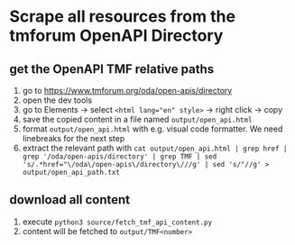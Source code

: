 # Scrape all resources from the tmforum OpenAPI Directory

## get the OpenAPI TMF relative paths
1. go to https://www.tmforum.org/oda/open-apis/directory
1. open the dev tools
1. go to Elements -> select `<html lang="en" style>` -> right click -> copy
1. save the copied content in a file named `output/open_api.html`
1. format `output/open_api.html` with e.g. visual code formatter. We need linebreaks for the next step
1. extract the relevant path with `cat output/open_api.html | grep href | grep '/oda/open-apis/directory' | grep TMF | sed 's/.*href="\/oda\/open-apis\/directory\///g' | sed 's/"//g' > output/open_api_path.txt`

## download all content
1. execute `python3 source/fetch_tmf_api_content.py`
1. content will be fetched to `output/TMF<number>`
